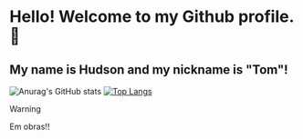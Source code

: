 # Hello! Welcome to my Github profile. 🎴
## My name is Hudson and my nickname is "Tom"!



![Anurag's GitHub stats](https://github-readme-stats.vercel.app/api?username=HudsonSilv2&show_icons=true&theme=radical)
[![Top Langs](https://github-readme-stats.vercel.app/api/top-langs/?username=HudsonSilv2&layout=donut)](https://github.com/anuraghazra/github-readme-stats)


> [!WARNING]
> Em obras!!
